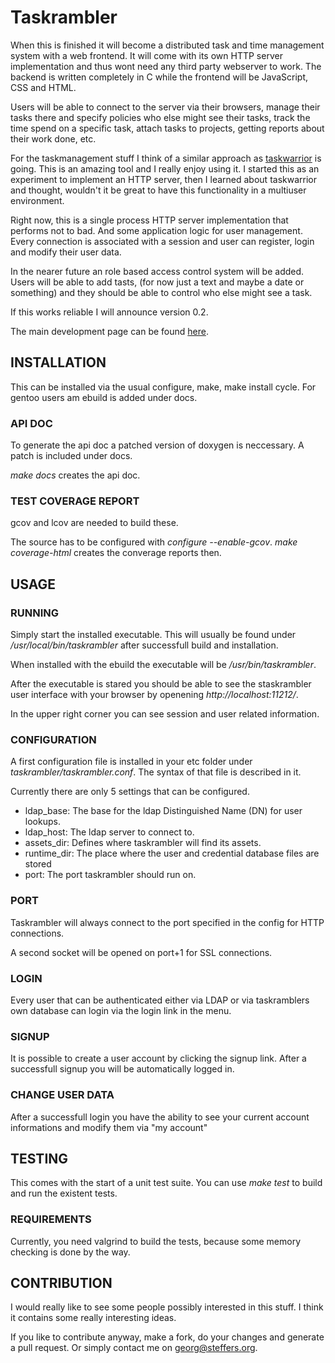 Taskrambler
===========

When this is finished it will become a distributed task and time
management system with a web frontend.
It will come with its own HTTP server implementation and thus wont
need any third party webserver to work.
The backend is written completely in C while the frontend will be
JavaScript, CSS and HTML.

Users will be able to connect to the server
via their browsers, manage their tasks there and specify policies
who else might see their tasks, track the time spend on a specific
task, attach tasks to projects, getting reports about their work done,
etc.

For the taskmanagement stuff I think of a similar approach
as [taskwarrior](http://taskwarrior.org/projects/show/taskwarrior) is going.
This is an amazing tool and I really enjoy using it.
I started this as an experiment to implement an HTTP server, then I learned
about taskwarrior and thought, wouldn't it be great to have this
functionality in a multiuser environment.

Right now, this is a single process HTTP server implementation that performs
not to bad. And some application logic for user management. Every connection
is associated with a session and user can register, login and modify their
user data.

In the nearer future an role based access control system will be added.
Users will be able to add tasts, (for now just a text and maybe a date or
something) and they should be able to control who else might see a task.

If this works reliable I will announce version 0.2.

The main development page can be found 
[here](http://redmine.weird-web-workers.org/projects/taskrambler).

INSTALLATION
------------

This can be installed via the usual configure, make, make install
cycle. For gentoo users am ebuild is added under docs.

### API DOC

To generate the api doc a patched version of doxygen is
neccessary. A patch is included under docs.

*make docs* creates the api doc.

### TEST COVERAGE REPORT

gcov and lcov are needed to build these.

The source has to be configured with *configure --enable-gcov*.
*make coverage-html* creates the converage reports then.


USAGE
-----

### RUNNING

Simply start the installed executable.
This will usually be found under */usr/local/bin/taskrambler* after
successfull build and installation.

When installed with the ebuild the executable will be */usr/bin/taskrambler*.

After the executable is stared you should be able to see the staskrambler
user interface with your browser by openening *http://localhost:11212/*.

In the upper right corner you can see session and user related information.

### CONFIGURATION

A first configuration file is installed in your etc folder under
*taskrambler/taskrambler.conf*. The syntax of that file is described in it.

Currently there are only 5 settings that can be configured.

* ldap_base: The base for the ldap Distinguished Name (DN) for user lookups.
* ldap_host: The ldap server to connect to.
* assets_dir: Defines where taskrambler will find its assets.
* runtime_dir: The place where the user and credential database files are
  stored
* port: The port taskrambler should run on.

### PORT

Taskrambler will always connect to the port specified in the config for
HTTP connections.

A second socket will be opened on port+1 for SSL connections.

### LOGIN

Every user that can be authenticated either via LDAP or via taskramblers
own database can login via the login link in the menu.

### SIGNUP

It is possible to create a user account by clicking the signup link.
After a successfull signup you will be automatically logged in.

### CHANGE USER DATA ###

After a successfull login you have the ability to see your current account
informations and modify them via "my account"

TESTING
-------

This comes with the start of a unit test suite.
You can use *make test* to build and run the existent tests.

### REQUIREMENTS

Currently, you need valgrind to build the tests, because some memory checking is done by the way.

CONTRIBUTION
------------

I would really like to see some people possibly interested in this stuff.
I think it contains some really interesting ideas.

If you like to contribute anyway, make a fork, do your changes and generate
a pull request. Or simply contact me on georg@steffers.org.
